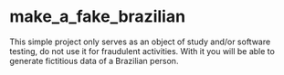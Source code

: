 # make_a_fake_brazilian
 This simple project only serves as an object of study and/or software testing, do not use it for fraudulent activities. With it you will be able to generate fictitious data of a Brazilian person.
